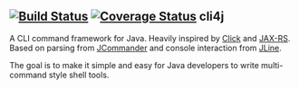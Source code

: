 [![Build Status](https://travis-ci.org/jbunting/cli4j.svg)](https://travis-ci.org/jbunting/cli4j) [![Coverage Status](https://coveralls.io/repos/jbunting/cli4j/badge.svg)](https://coveralls.io/r/jbunting/cli4j)
cli4j
-----

A CLI command framework for Java. Heavily inspired by [Click](click) and [JAX-RS](jaxrs). Based on parsing from 
[JCommander](jcommander) and console interaction from [JLine](jline).

 [click]: http://click.pocoo.org/4/
 [jaxrs]: https://jax-rs-spec.java.net/
 [jcommander]: http://jcommander.org/
 [jline]: http://jline.github.io/jline2/
                             
The goal is to make it simple and easy for Java developers to write multi-command style shell tools.
